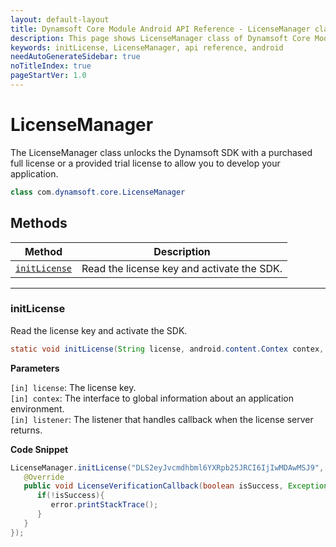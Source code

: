 ```yaml
---
layout: default-layout
title: Dynamsoft Core Module Android API Reference - LicenseManager class
description: This page shows LicenseManager class of Dynamsoft Core Module for Android SDK.
keywords: initLicense, LicenseManager, api reference, android
needAutoGenerateSidebar: true
noTitleIndex: true
pageStartVer: 1.0
---
```


# LicenseManager

The LicenseManager class unlocks the Dynamsoft SDK with a purchased full license or a provided trial license to allow you to develop your application.

```java
class com.dynamsoft.core.LicenseManager
```

## Methods

  | Method               | Description |
  |----------------------|-------------|
  | [`initLicense`](#initlicense) | Read the license key and activate the SDK. |

  ---

### initLicense

Read the license key and activate the SDK.

```java
static void initLicense(String license, android.content.Contex contex, LicenseVerificationListener listener)
```

**Parameters**

`[in] license`: The license key.  
`[in] contex`: The interface to global information about an application environment.  
`[in] listener`: The listener that handles callback when the license server returns.  

**Code Snippet**

```java
LicenseManager.initLicense("DLS2eyJvcmdhbml6YXRpb25JRCI6IjIwMDAwMSJ9", MainActivity.this, new LicenseVerificationListener() {
   @Override
   public void LicenseVerificationCallback(boolean isSuccess, Exception error) {
      if(!isSuccess){
         error.printStackTrace();
      }
   }
});
```
